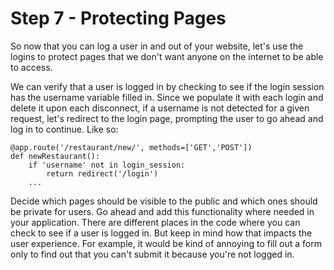 # Step 7 - Protecting Pages

So now that you can log a user in and out of your website, let's use the logins to protect pages that we don't want anyone on the internet to be able to access.

We can verify that a user is logged in by checking to see if the login session has the username variable filled in. Since we populate it with each login and delete it upon each disconnect, if a username is not detected for a given request, let's redirect to the login page, prompting the user to go ahead and log in to continue. Like so:
```
@app.route('/restaurant/new/', methods=['GET','POST'])
def newRestaurant():
    if 'username' not in login_session:
        return redirect('/login')
    ...
```
Decide which pages should be visible to the public and which ones should be private for users. Go ahead and add this functionality where needed in your application. There are different places in the code where you can check to see if a user is logged in. But keep in mind how that impacts the user experience. For example, it would be kind of annoying to fill out a form only to find out that you can't submit it because you're not logged in.
